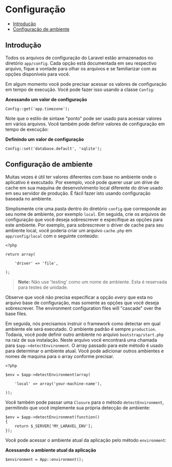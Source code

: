 # Configuração

- [Introdução](#introduction)
- [Configuração de ambiente](#environment-configuration)

<a name="introduction"></a>
## Introdução

Todos os arquivos de configuração do Laravel estão armazenados no diretório `app/config`. Cada opção está documentada em seu respectivo arquivo, fique a vontade para olhar os arquivos e se familiarizar com as opções disponíveis para você.

Em algum momento você pode precisar acessar os valores de configuração em tempo de execução. Você pode fazer isso usando a classe `Config`:

**Acessando um valor de configuração**

	Config::get('app.timezone');

Note que o estilo de sintaxe "ponto" pode ser usado para acessar valores em vários arquivos. Você também pode definir valores de configuração em tempo de execução:

**Definindo um valor de configuração**

	Config::set('database.default', 'sqlite');

<a name="environment-configuration"></a>
## Configuração de ambiente

Muitas vezes é útil ter valores diferentes com base no ambiente onde o aplicativo é executado. Por exemplo, você pode querer usar um drive de cache em sua maquina de desenvolvimento local diferente do drive usado em seu servidor de produção. É fácil fazer isto usando configuração baseada no ambiente.

Simplismente crie uma pasta dentro do diretório `config` que corresponde ao seu nome de ambiente, por exemplo `local`. Em seguida, crie os arquivos de configuração que você deseja sobrescrever e especifique as opções para este ambiente. Por exemplo, para sobrescrever o driver de cache para seu ambiente local, você poderia criar um arquivo `cache.php` em `app/config/local` com o seguinte conteúdo:

	<?php

	return array(

		'driver' => 'file',

	);

> **Note:** Não use 'testing' como um nome de ambiente. Esta é reservada para testes de unidade.

Observe que você não precisa especificar a opção _every_ que esta no arquivo base de configuração, mas somente as opções que você deseja sobrescrever. The environment configuration files will "cascade" over the base files.

Em seguida, nós precisamos instruir o framework como detectar em qual ambiente ele será executado. O ambiente padrão é sempre `production`. Todavia, você pode definir outro ambiente no arquivo `bootstrap/start.php` na raiz de sua instalação. Neste arquivo você encontrará uma chamada para `$app->detectEnvironment`. O array passado para este método é usado para determinar o ambiente atual. Você pode adicionar outros ambientes e nomes de maquina para o array conforme precisar.

    <?php

    $env = $app->detectEnvironment(array(

        'local' => array('your-machine-name'),

    ));

Você também pode passar uma `Closure` para o método `detectEnvironment`, permitindo que você implemente sua própria detecção de ambiente:

	$env = $app->detectEnvironmnet(function()
	{
		return $_SERVER['MY_LARAVEL_ENV'];
	});

Você pode acessar o ambiente atual da aplicação pelo método `environment`:

**Acessando o ambiente atual da aplicação**

	$environment = App::environment();
